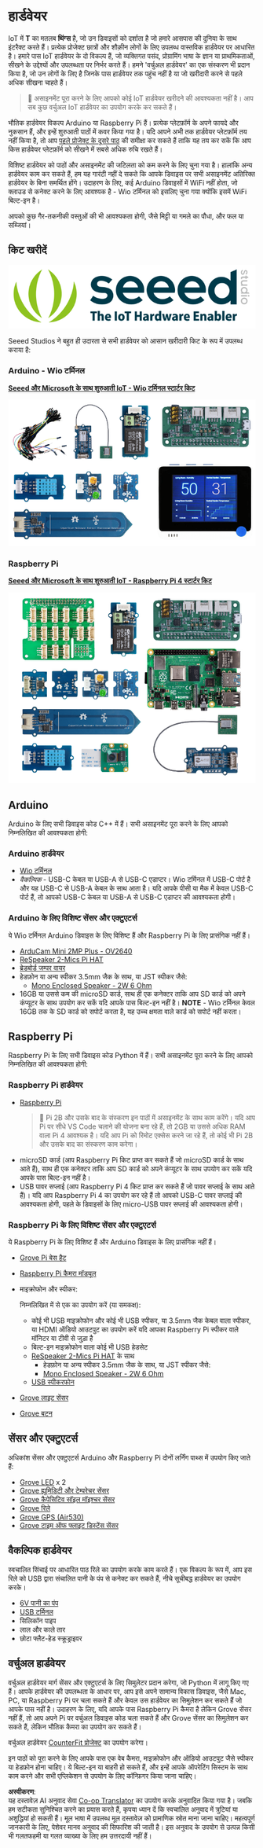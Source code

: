 <!--
CO_OP_TRANSLATOR_METADATA:
{
  "original_hash": "3dce18fab38adf93ff30b8c221b1eec5",
  "translation_date": "2025-08-25T16:17:40+00:00",
  "source_file": "hardware.md",
  "language_code": "hi"
}
-->
# हार्डवेयर

IoT में **T** का मतलब **थिंग्स** है, जो उन डिवाइसों को दर्शाता है जो हमारे आसपास की दुनिया के साथ इंटरैक्ट करते हैं। प्रत्येक प्रोजेक्ट छात्रों और शौक़ीन लोगों के लिए उपलब्ध वास्तविक हार्डवेयर पर आधारित है। हमारे पास IoT हार्डवेयर के दो विकल्प हैं, जो व्यक्तिगत पसंद, प्रोग्रामिंग भाषा के ज्ञान या प्राथमिकताओं, सीखने के उद्देश्यों और उपलब्धता पर निर्भर करते हैं। हमने 'वर्चुअल हार्डवेयर' का एक संस्करण भी प्रदान किया है, जो उन लोगों के लिए है जिनके पास हार्डवेयर तक पहुंच नहीं है या जो खरीदारी करने से पहले अधिक सीखना चाहते हैं।

> 💁 असाइनमेंट पूरा करने के लिए आपको कोई IoT हार्डवेयर खरीदने की आवश्यकता नहीं है। आप सब कुछ वर्चुअल IoT हार्डवेयर का उपयोग करके कर सकते हैं।

भौतिक हार्डवेयर विकल्प Arduino या Raspberry Pi हैं। प्रत्येक प्लेटफ़ॉर्म के अपने फायदे और नुकसान हैं, और इन्हें शुरुआती पाठों में कवर किया गया है। यदि आपने अभी तक हार्डवेयर प्लेटफ़ॉर्म तय नहीं किया है, तो आप [पहले प्रोजेक्ट के दूसरे पाठ](./1-getting-started/lessons/2-deeper-dive/README.md) की समीक्षा कर सकते हैं ताकि यह तय कर सकें कि आप किस हार्डवेयर प्लेटफ़ॉर्म को सीखने में सबसे अधिक रुचि रखते हैं।

विशिष्ट हार्डवेयर को पाठों और असाइनमेंट की जटिलता को कम करने के लिए चुना गया है। हालांकि अन्य हार्डवेयर काम कर सकते हैं, हम यह गारंटी नहीं दे सकते कि आपके डिवाइस पर सभी असाइनमेंट अतिरिक्त हार्डवेयर के बिना समर्थित होंगे। उदाहरण के लिए, कई Arduino डिवाइसों में WiFi नहीं होता, जो क्लाउड से कनेक्ट करने के लिए आवश्यक है - Wio टर्मिनल को इसलिए चुना गया क्योंकि इसमें WiFi बिल्ट-इन है।

आपको कुछ गैर-तकनीकी वस्तुओं की भी आवश्यकता होगी, जैसे मिट्टी या गमले का पौधा, और फल या सब्जियां।

## किट खरीदें

![Seeed Studios का लोगो](../../translated_images/seeed-logo.74732b6b482b6e8e8bdcc06f0541fc92b1dabf5e3e8f37afb91e04393a8cb977.hi.png)

Seeed Studios ने बहुत ही उदारता से सभी हार्डवेयर को आसान खरीदारी किट के रूप में उपलब्ध कराया है:

### Arduino - Wio टर्मिनल

**[Seeed और Microsoft के साथ शुरुआती IoT - Wio टर्मिनल स्टार्टर किट](https://www.seeedstudio.com/IoT-for-beginners-with-Seeed-and-Microsoft-Wio-Terminal-Starter-Kit-p-5006.html)**

[![Wio टर्मिनल हार्डवेयर किट](../../translated_images/wio-hardware-kit.4c70c48b85e4283a1d73e248d87d49587c0cd077eeb69cb3eca803166f63c9a5.hi.png)](https://www.seeedstudio.com/IoT-for-beginners-with-Seeed-and-Microsoft-Wio-Terminal-Starter-Kit-p-5006.html)

### Raspberry Pi

**[Seeed और Microsoft के साथ शुरुआती IoT - Raspberry Pi 4 स्टार्टर किट](https://www.seeedstudio.com/IoT-for-beginners-with-Seeed-and-Microsoft-Raspberry-Pi-Starter-Kit-p-5004.html)**

[![Raspberry Pi टर्मिनल हार्डवेयर किट](../../translated_images/pi-hardware-kit.26dbadaedb7dd44c73b0131d5d68ea29472ed0a9744f90d5866c6d82f2d16380.hi.png)](https://www.seeedstudio.com/IoT-for-beginners-with-Seeed-and-Microsoft-Raspberry-Pi-Starter-Kit-p-5004.html)

## Arduino

Arduino के लिए सभी डिवाइस कोड C++ में हैं। सभी असाइनमेंट पूरा करने के लिए आपको निम्नलिखित की आवश्यकता होगी:

### Arduino हार्डवेयर

* [Wio टर्मिनल](https://www.seeedstudio.com/Wio-Terminal-p-4509.html)
* *वैकल्पिक* - USB-C केबल या USB-A से USB-C एडाप्टर। Wio टर्मिनल में USB-C पोर्ट है और यह USB-C से USB-A केबल के साथ आता है। यदि आपके पीसी या मैक में केवल USB-C पोर्ट हैं, तो आपको USB-C केबल या USB-A से USB-C एडाप्टर की आवश्यकता होगी।

### Arduino के लिए विशिष्ट सेंसर और एक्टुएटर्स

ये Wio टर्मिनल Arduino डिवाइस के लिए विशिष्ट हैं और Raspberry Pi के लिए प्रासंगिक नहीं हैं।

* [ArduCam Mini 2MP Plus - OV2640](https://www.arducam.com/product/arducam-2mp-spi-camera-b0067-arduino/)
* [ReSpeaker 2-Mics Pi HAT](https://www.seeedstudio.com/ReSpeaker-2-Mics-Pi-HAT.html)
* [ब्रेडबोर्ड जम्पर वायर](https://www.seeedstudio.com/Breadboard-Jumper-Wire-Pack-241mm-200mm-160mm-117m-p-234.html)
* हेडफ़ोन या अन्य स्पीकर 3.5mm जैक के साथ, या JST स्पीकर जैसे:
  * [Mono Enclosed Speaker - 2W 6 Ohm](https://www.seeedstudio.com/Mono-Enclosed-Speaker-2W-6-Ohm-p-2832.html)
* 16GB या उससे कम की microSD कार्ड, साथ ही एक कनेक्टर ताकि आप SD कार्ड को अपने कंप्यूटर के साथ उपयोग कर सकें यदि आपके पास बिल्ट-इन नहीं है। **NOTE** - Wio टर्मिनल केवल 16GB तक के SD कार्ड को सपोर्ट करता है, यह उच्च क्षमता वाले कार्ड को सपोर्ट नहीं करता।

## Raspberry Pi

Raspberry Pi के लिए सभी डिवाइस कोड Python में हैं। सभी असाइनमेंट पूरा करने के लिए आपको निम्नलिखित की आवश्यकता होगी:

### Raspberry Pi हार्डवेयर

* [Raspberry Pi](https://www.raspberrypi.org/products/raspberry-pi-4-model-b/)
  > 💁 Pi 2B और उसके बाद के संस्करण इन पाठों में असाइनमेंट के साथ काम करेंगे। यदि आप Pi पर सीधे VS Code चलाने की योजना बना रहे हैं, तो 2GB या उससे अधिक RAM वाला Pi 4 आवश्यक है। यदि आप Pi को रिमोट एक्सेस करने जा रहे हैं, तो कोई भी Pi 2B और उसके बाद का संस्करण काम करेगा।
* microSD कार्ड (आप Raspberry Pi किट प्राप्त कर सकते हैं जो microSD कार्ड के साथ आते हैं), साथ ही एक कनेक्टर ताकि आप SD कार्ड को अपने कंप्यूटर के साथ उपयोग कर सकें यदि आपके पास बिल्ट-इन नहीं है।
* USB पावर सप्लाई (आप Raspberry Pi 4 किट प्राप्त कर सकते हैं जो पावर सप्लाई के साथ आते हैं)। यदि आप Raspberry Pi 4 का उपयोग कर रहे हैं तो आपको USB-C पावर सप्लाई की आवश्यकता होगी, पहले के डिवाइसों के लिए micro-USB पावर सप्लाई की आवश्यकता होगी।

### Raspberry Pi के लिए विशिष्ट सेंसर और एक्टुएटर्स

ये Raspberry Pi के लिए विशिष्ट हैं और Arduino डिवाइस के लिए प्रासंगिक नहीं हैं।

* [Grove Pi बेस हैट](https://www.seeedstudio.com/Grove-Base-Hat-for-Raspberry-Pi.html)
* [Raspberry Pi कैमरा मॉड्यूल](https://www.raspberrypi.org/products/camera-module-v2/)
* माइक्रोफोन और स्पीकर:

  निम्नलिखित में से एक का उपयोग करें (या समकक्ष):
  * कोई भी USB माइक्रोफोन और कोई भी USB स्पीकर, या 3.5mm जैक केबल वाला स्पीकर, या HDMI ऑडियो आउटपुट का उपयोग करें यदि आपका Raspberry Pi स्पीकर वाले मॉनिटर या टीवी से जुड़ा है
  * बिल्ट-इन माइक्रोफोन वाला कोई भी USB हेडसेट
  * [ReSpeaker 2-Mics Pi HAT](https://www.seeedstudio.com/ReSpeaker-2-Mics-Pi-HAT.html) के साथ
    * हेडफ़ोन या अन्य स्पीकर 3.5mm जैक के साथ, या JST स्पीकर जैसे:
    * [Mono Enclosed Speaker - 2W 6 Ohm](https://www.seeedstudio.com/Mono-Enclosed-Speaker-2W-6-Ohm-p-2832.html)
  * [USB स्पीकरफोन](https://www.amazon.com/USB-Speakerphone-Conference-Business-Microphones/dp/B07Q3D7F8S/ref=sr_1_1?dchild=1&keywords=m0&qid=1614647389&sr=8-1)
* [Grove लाइट सेंसर](https://www.seeedstudio.com/Grove-Light-Sensor-v1-2-LS06-S-phototransistor.html)
* [Grove बटन](https://www.seeedstudio.com/Grove-Button.html)

## सेंसर और एक्टुएटर्स

अधिकांश सेंसर और एक्टुएटर्स Arduino और Raspberry Pi दोनों लर्निंग पाथ्स में उपयोग किए जाते हैं:

* [Grove LED](https://www.seeedstudio.com/Grove-LED-Pack-p-4364.html) x 2
* [Grove ह्यूमिडिटी और टेम्परेचर सेंसर](https://www.seeedstudio.com/Grove-Temperature-Humidity-Sensor-DHT11.html)
* [Grove कैपेसिटिव सॉइल मॉइश्चर सेंसर](https://www.seeedstudio.com/Grove-Capacitive-Moisture-Sensor-Corrosion-Resistant.html)
* [Grove रिले](https://www.seeedstudio.com/Grove-Relay.html)
* [Grove GPS (Air530)](https://www.seeedstudio.com/Grove-GPS-Air530-p-4584.html)
* [Grove टाइम ऑफ फ्लाइट डिस्टेंस सेंसर](https://www.seeedstudio.com/Grove-Time-of-Flight-Distance-Sensor-VL53L0X.html)

## वैकल्पिक हार्डवेयर

स्वचालित सिंचाई पर आधारित पाठ रिले का उपयोग करके काम करते हैं। एक विकल्प के रूप में, आप इस रिले को USB द्वारा संचालित पानी के पंप से कनेक्ट कर सकते हैं, नीचे सूचीबद्ध हार्डवेयर का उपयोग करके।

* [6V पानी का पंप](https://www.seeedstudio.com/6V-Mini-Water-Pump-p-1945.html)
* [USB टर्मिनल](https://www.adafruit.com/product/3628)
* सिलिकॉन पाइप
* लाल और काले तार
* छोटा फ्लैट-हेड स्क्रूड्राइवर

## वर्चुअल हार्डवेयर

वर्चुअल हार्डवेयर मार्ग सेंसर और एक्टुएटर्स के लिए सिमुलेटर प्रदान करेगा, जो Python में लागू किए गए हैं। आपके हार्डवेयर की उपलब्धता के आधार पर, आप इसे अपने सामान्य विकास डिवाइस, जैसे Mac, PC, या Raspberry Pi पर चला सकते हैं और केवल उस हार्डवेयर का सिमुलेशन कर सकते हैं जो आपके पास नहीं है। उदाहरण के लिए, यदि आपके पास Raspberry Pi कैमरा है लेकिन Grove सेंसर नहीं हैं, तो आप अपने Pi पर वर्चुअल डिवाइस कोड चला सकते हैं और Grove सेंसर का सिमुलेशन कर सकते हैं, लेकिन भौतिक कैमरा का उपयोग कर सकते हैं।

वर्चुअल हार्डवेयर [CounterFit प्रोजेक्ट](https://github.com/CounterFit-IoT/CounterFit) का उपयोग करेगा।

इन पाठों को पूरा करने के लिए आपके पास एक वेब कैमरा, माइक्रोफोन और ऑडियो आउटपुट जैसे स्पीकर या हेडफ़ोन होना चाहिए। ये बिल्ट-इन या बाहरी हो सकते हैं, और इन्हें आपके ऑपरेटिंग सिस्टम के साथ काम करने और सभी एप्लिकेशन से उपयोग के लिए कॉन्फ़िगर किया जाना चाहिए।

**अस्वीकरण**:  
यह दस्तावेज़ AI अनुवाद सेवा [Co-op Translator](https://github.com/Azure/co-op-translator) का उपयोग करके अनुवादित किया गया है। जबकि हम सटीकता सुनिश्चित करने का प्रयास करते हैं, कृपया ध्यान दें कि स्वचालित अनुवाद में त्रुटियां या अशुद्धियां हो सकती हैं। मूल भाषा में उपलब्ध मूल दस्तावेज़ को प्रामाणिक स्रोत माना जाना चाहिए। महत्वपूर्ण जानकारी के लिए, पेशेवर मानव अनुवाद की सिफारिश की जाती है। इस अनुवाद के उपयोग से उत्पन्न किसी भी गलतफहमी या गलत व्याख्या के लिए हम उत्तरदायी नहीं हैं।